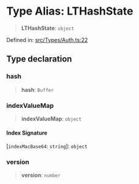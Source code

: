 # Type Alias: LTHashState

> **LTHashState**: `object`

Defined in: [src/Types/Auth.ts:22](https://github.com/Fokusdotid/Baileys/blob/58a03b5a49cf326e1050515994499cb0bb76662f/src/Types/Auth.ts#L22)

## Type declaration

### hash

> **hash**: `Buffer`

### indexValueMap

> **indexValueMap**: `object`

#### Index Signature

\[`indexMacBase64`: `string`\]: `object`

### version

> **version**: `number`
